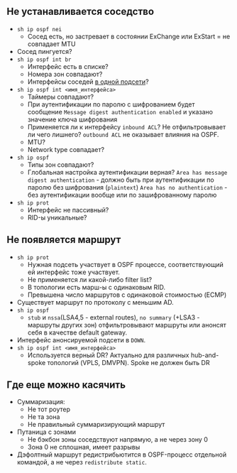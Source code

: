 ## Не устанавливается соседство
* ```sh ip ospf nei```
  * Сосед есть, но застревает в состоянии ExChange или ExStart = не совпадает MTU
* Сосед пингуется?
* ```sh ip ospf int br```
  * Интерфейс есть в списке?
  * Номера зон совпадают?
  * Интерфейсы соседей <u>в одной подсети</u>?
* ```sh ip ospf int <имя_интерфейса>```
  * Таймеры совпадают?
  * При аутентификации по паролю с шифрованием будет сообщение ```Message digest authentication enabled``` и указано значение ключа шифрования
  * Применяется ли к интерфейсу `inbound ACL`? Не отфильтровывает ли чего лишнего? `outbound ACL` не оказывает влияния на OSPF.
  * MTU?
  * Network type совпадает?
* ```sh ip ospf```
  * Типы зон совпадают?
  * Глобальная настройка аутентификации верная?
  ```Area has message digest authentication``` - должно быть при аутентификации по паролю без шифрования (`plaintext`)
  ```Area has no authentication``` - без аутентификации вообще или по зашифрованному паролю
* ```sh ip prot```
  * Интерфейс не пассивный?
  * RID-ы уникальные?

## Не появляется маршрут
* ```sh ip prot```
  * Нужная подсеть участвует в OSPF процессе, соответствующий ей интерфейс тоже участвует.
  * Не применяется ли какой-либо filter list?
  * В топологии есть марш-ы с одинаковым RID.
  * Превышена число маршрутов с одинаковой стоимостью (ECMP)
* Существует маршрут по протоколу с меньшим AD.
* ```sh ip ospf```
  * `stub` и `nssa`(LSA4,5 - external routes), `no summary` (+LSA3 - маршруты других зон) отфильтровывают маршруты или анонсят себя в качестве default gateway.
* Интерфейс анонсируемой подсети в `DOWN`.
* ```sh ip ospf int <имя_интерфейса>```
  * Используется верный DR? Актуально для различных hub-and-spoke топологий (VPLS, DMVPN). Spoke не должен быть DR

## Где еще можно касячить
* Суммаризация:
  * Не тот роутер
  * Не та зона 
  * Не правильный суммаризирующий маршрут
* Путаница с зонами
  * Не бэкбон зоны соседствуют напрямую, а не через зону 0
  * Зона 0 не сплошная, имеет разрывы
* Дэфолтный маршрут редистрибьютится в OSPF-процесс отдельной командой, а не через `redistribute static`.